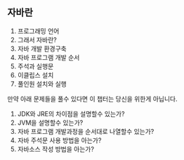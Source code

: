 ## 자바란 

1. 프로그래밍 언어
2. 그래서 자바란?
3. 자바 개발 환경구축
4. 자바 프로그램 개발 순서
5. 주석과 실행문
6. 이클립스 설치
7. 풀인원 설치와 실행

만약 아래 문제들을 풀수 있다면 이 챕터는 당신을 위한게 아닙니다. 
1. JDK와 JRE의 차이점을 설명할수 있는가?
2. JVM을 설명할수 있는가?
3. 자바 프로그램 개발과정을 순서대로 나열할수 있는가?
4. 자바 주석문 사용 방법을 아는가?
5. 자바소스 작성 방법을 아는가?
